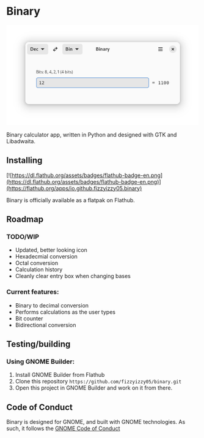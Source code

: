 # Binary

![Image of Binary](img/binary-screenshot.png)

Binary calculator app, written in Python and designed with GTK and Libadwaita. 

## Installing
[![https://dl.flathub.org/assets/badges/flathub-badge-en.png](https://dl.flathub.org/assets/badges/flathub-badge-en.png)](https://flathub.org/apps/io.github.fizzyizzy05.binary)

Binary is officially available as a flatpak on Flathub. 

## Roadmap
### TODO/WIP
- Updated, better looking icon
- Hexadecmial conversion
- Octal conversion
- Calculation history
- Cleanly clear entry box when changing bases

### Current features:
- Binary to decimal conversion
- Performs calculations as the user types 
- Bit counter
- Bidirectional conversion
  
## Testing/building
### Using GNOME Builder:
1. Install GNOME Builder from Flathub
2. Clone this repository
```https://github.com/fizzyizzy05/binary.git```
3. Open this project in GNOME Builder and work on it from there.

## Code of Conduct
Binary is designed for GNOME, and built with GNOME technologies. As such, it follows the [GNOME Code of Conduct](https://wiki.gnome.org/Foundation/CodeOfConduct)
